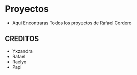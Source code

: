 # Proyectos

- Aqui Encontraras Todos los proyectos de Rafael Cordero
## CREDITOS
- Yxzandra
- Rafael
- Raelyx
- Papi
